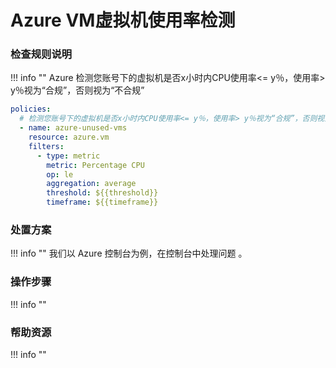 # Azure VM虚拟机使用率检测

### 检查规则说明
!!! info ""
    Azure  检测您账号下的虚拟机是否x小时内CPU使用率<= y％，使用率> y％视为“合规”，否则视为“不合规”
    
  ```YAML
  policies:
    # 检测您账号下的虚拟机是否x小时内CPU使用率<= y％，使用率> y％视为“合规”，否则视为“不合规”
    - name: azure-unused-vms
      resource: azure.vm
      filters:
        - type: metric
          metric: Percentage CPU
          op: le
          aggregation: average
          threshold: ${{threshold}}
          timeframe: ${{timeframe}}
  ```

### 处置方案
!!! info ""
    我们以 Azure 控制台为例，在控制台中处理问题 。


### 操作步骤
!!! info ""




### 帮助资源
!!! info ""
    